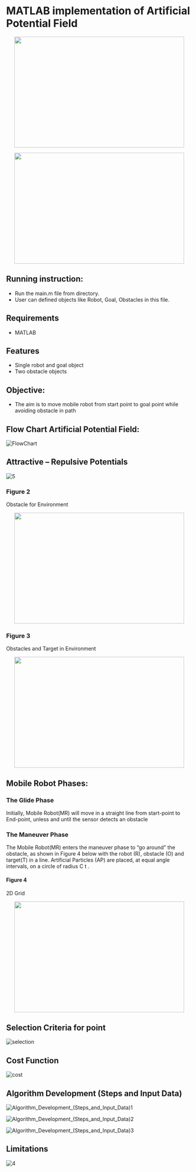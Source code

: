 # MATLAB implementation of Artificial Potential Field

<p align="center">
  <img width="460" height="300" src="https://user-images.githubusercontent.com/37571161/58729174-20680600-8402-11e9-82de-1bd83a97d370.png">
</p>

<p align="center">
  <img width="460" height="300" src="https://user-images.githubusercontent.com/37571161/58729193-2fe74f00-8402-11e9-8be1-1d5c4ffa7872.png">
</p>

## Running instruction:
- Run the main.m file from directory. 
- User can defined objects like Robot, Goal, Obstacles in this file.

## Requirements
- MATLAB

## Features
- Single robot and goal object
- Two obstacle objects

## Objective:
- The aim is to move mobile robot from start point to goal point while avoiding obstacle in path

## Flow Chart Artificial Potential Field:

![FlowChart](https://user-images.githubusercontent.com/37571161/58727204-1c85b500-83fd-11e9-87a1-1e3b23c4ecef.PNG)

## Attractive – Repulsive Potentials

![5](https://user-images.githubusercontent.com/37571161/82117049-224be600-9787-11ea-9ff5-f87e8f16afb9.png)

### Figure 2

Obstacle for Environment

<p align="center">
  <img width="460" height="300" src="https://user-images.githubusercontent.com/37571161/82117052-2546d680-9787-11ea-92a6-f6e88733a1d5.png">
</p>

### Figure 3

Obstacles and Target in Environment

<p align="center">
  <img width="460" height="300" src="https://user-images.githubusercontent.com/37571161/82117065-31cb2f00-9787-11ea-97a7-d68f5730aea4.png">
</p>

## Mobile Robot Phases:

### The Glide Phase

Initially, Mobile Robot(MR) will move in a straight line from start-point to End-point, unless and until the sensor detects an obstacle

### The Maneuver Phase

The Mobile Robot(MR) enters the maneuver phase to “go around” the obstacle, as shown in Figure 4 below with the
robot (R), obstacle (O) and target(T) in a line. Artificial Particles (AP) are placed, at equal angle
intervals, on a circle of radius C t .

#### Figure 4

2D Grid

<p align="center">
  <img width="460" height="300" src="https://user-images.githubusercontent.com/37571161/82116764-71911700-9785-11ea-8186-dd7be093694a.png">
</p>

## Selection Criteria for point

![selection](https://user-images.githubusercontent.com/37571161/82116813-be74ed80-9785-11ea-9fae-8fb9b8f20b7c.png)

## Cost Function

![cost](https://user-images.githubusercontent.com/37571161/82116852-f2501300-9785-11ea-8613-3d0eb0b7b413.png)

## Algorithm Development (Steps and Input Data)

![Algorithm_Development_(Steps_and_Input_Data)1](https://user-images.githubusercontent.com/37571161/82116873-1f042a80-9786-11ea-8eb6-b13ee28d8b97.png)

![Algorithm_Development_(Steps_and_Input_Data)2](https://user-images.githubusercontent.com/37571161/82116897-5d014e80-9786-11ea-9c16-bb362c04c9df.png)

![Algorithm_Development_(Steps_and_Input_Data)3](https://user-images.githubusercontent.com/37571161/82116916-8cb05680-9786-11ea-9f43-f1680d7f10be.png)

## Limitations

![4](https://user-images.githubusercontent.com/37571161/82116950-bd908b80-9786-11ea-8d39-d0f89e5fc4ff.png)